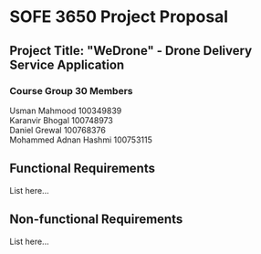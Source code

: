 # SOFE 3650 Project Proposal

## Project Title: "WeDrone" - Drone Delivery Service Application

### Course Group 30 Members

Usman Mahmood 100349839</br>
Karanvir Bhogal 100748973</br>
Daniel Grewal 100768376</br>
Mohammed Adnan Hashmi 100753115</br>

## Functional Requirements

List here...

## Non-functional Requirements

List here...

